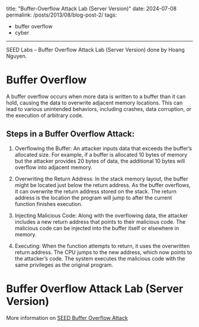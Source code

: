 title: "Buffer-Overflow Attack Lab (Server Version)"
date: 2024-07-08
permalink: /posts/2013/08/blog-post-2/
tags:

- buffer overflow
- cyber

---

SEED Labs – Buffer Overflow Attack Lab (Server Version) done by Hoang Nguyen.

# Buffer Overflow

A buffer overflow occurs when more data is written to a buffer than it can hold, causing the data to overwrite adjacent memory locations. This can lead to various unintended behaviors, including crashes, data corruption, or the execution of arbitrary code.

## Steps in a Buffer Overflow Attack:

1. Overflowing the Buffer:
   An attacker inputs data that exceeds the buffer’s allocated size.
   For example, if a buffer is allocated 10 bytes of memory but the attacker provides 20 bytes of data, the additional 10 bytes will overflow into adjacent memory.

2. Overwriting the Return Address:
   In the stack memory layout, the buffer might be located just below the return address.
   As the buffer overflows, it can overwrite the return address stored on the stack.
   The return address is the location the program will jump to after the current function finishes execution.

3. Injecting Malicious Code:
   Along with the overflowing data, the attacker includes a new return address that points to their malicious code.
   The malicious code can be injected into the buffer itself or elsewhere in memory.

4. Executing:
   When the function attempts to return, it uses the overwritten return address.
   The CPU jumps to the new address, which now points to the attacker’s code.
   The system executes the malicious code with the same privileges as the original program.

# Buffer Overflow Attack Lab (Server Version)

More information on [SEED Buffer Overflow Attack](https://seedsecuritylabs.org/Labs_20.04/Software/Buffer_Overflow_Server/)
